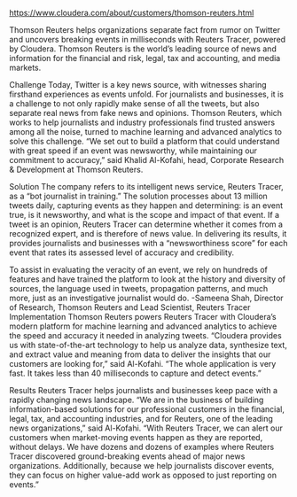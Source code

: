 https://www.cloudera.com/about/customers/thomson-reuters.html

Thomson Reuters helps organizations separate fact from rumor on Twitter and uncovers breaking events in milliseconds with Reuters Tracer, powered by Cloudera.
Thomson Reuters is the world’s leading source of news and information for the financial and risk, legal, tax and accounting, and media markets.

Challenge
Today, Twitter is a key news source, with witnesses sharing firsthand experiences as events unfold. For journalists and businesses, it is a challenge to not only rapidly make sense of all the tweets, but also separate real news from fake news and opinions. Thomson Reuters, which works to help journalists and industry professionals find trusted answers among all the noise, turned to machine learning and advanced analytics to solve this challenge. “We set out to build a platform that could understand with great speed if an event was newsworthy, while maintaining our commitment to accuracy,” said Khalid Al-Kofahi, head, Corporate Research & Development at Thomson Reuters.

Solution
The company refers to its intelligent news service, Reuters Tracer, as a “bot journalist in training.” The solution processes about 13 million tweets daily, capturing events as they happen and determining: is an event true, is it newsworthy, and what is the scope and impact of that event. If a tweet is an opinion, Reuters Tracer can determine whether it comes from a recognized expert, and is therefore of news value. In delivering its results, it provides journalists and businesses with a “newsworthiness score” for each event that rates its assessed level of accuracy and credibility.

To assist in evaluating the veracity of an event, we rely on hundreds of features and have trained the platform to look at the history and diversity of sources, the language used in tweets, propagation patterns, and much more, just as an investigative journalist would do.
-Sameena Shah, Director of Research, Thomson Reuters and Lead Scientist, Reuters Tracer
Implementation
Thomson Reuters powers Reuters Tracer with Cloudera’s modern platform for machine learning and advanced analytics to achieve the speed and accuracy it needed in analyzing tweets. “Cloudera provides us with state-of-the-art technology to help us analyze data, synthesize text, and extract value and meaning from data to deliver the insights that our customers are looking for,” said Al-Kofahi. “The whole application is very fast. It takes less than 40 milliseconds to capture and detect events.”

Results
Reuters Tracer helps journalists and businesses keep pace with a rapidly changing news landscape. “We are in the business of building information-based solutions for our professional customers in the financial, legal, tax, and accounting industries, and for Reuters, one of the leading news organizations,” said Al-Kofahi. “With Reuters Tracer, we can alert our customers when market-moving events happen as they are reported, without delays. We have dozens and dozens of examples where Reuters Tracer discovered ground-breaking events ahead of major news organizations. Additionally, because we help journalists discover events, they can focus on higher value-add work as opposed to just reporting on events.”
